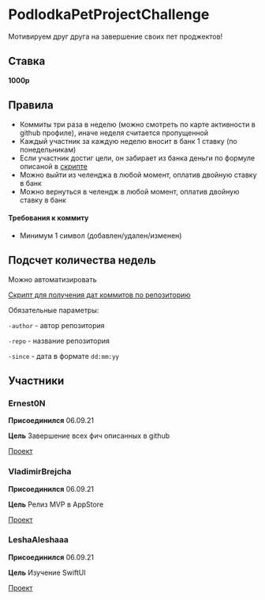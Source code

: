 # PodlodkaPetProjectChallenge

Мотивируем друг друга на завершение своих пет проджектов!

## Ставка

**1000р**

## Правила

- Коммиты три раза в неделю (можно смотреть по карте активности в github профиле), иначе неделя считается пропущенной
- Каждый участник за каждую неделю вносит в банк 1 ставку (по понедельникам)
- Если участник достиг цели, он забирает из банка деньги по формуле описаной в [скрипте](https://github.com/VladimirBrejcha/PodlodkaPetProjectChallenge/blob/main/ChallengeWinCalculator.swift)
- Можно выйти из челенджа в любой момент, оплатив двойную ставку в банк
- Можно вернуться в челендж в любой момент, оплатив двойную ставку в банк

#### Требования к коммиту

- Минимум 1 символ (добавлен/удален/изменен)

## Подсчет количества недель

Можно автоматизировать

[Скрипт для получения дат коммитов по репозиторию](GetCommitDates.swift)

Обязательные параметры:

`-author` - автор репозитория

`-repo` - название репозитория

`-since` - дата в формате `dd:mm:yy`

## Участники

### Ernest0N

**Присоединился** 06.09.21

**Цель** Завершение всех фич описанных в github

[Проект](https://github.com/Ernest0-Production/RedmineClient)

### VladimirBrejcha

**Присоединился** 06.09.21

**Цель** Релиз MVP в AppStore

[Проект](https://github.com/VladimirBrejcha/Rise)

### LeshaAleshaaa

**Присоединился** 06.09.21

**Цель** Изучение SwiftUI

[Проект](https://github.com/LeshaAleshaaa/SwiftUIProject)


